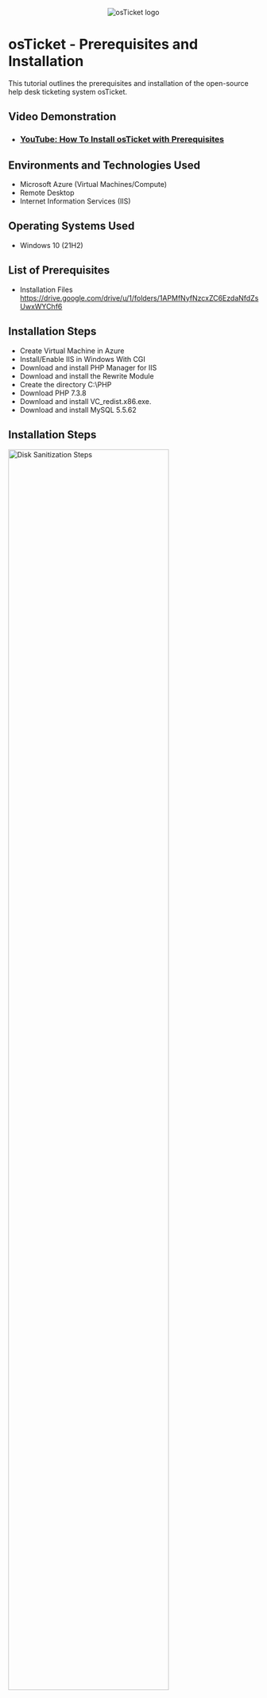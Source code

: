 <p align="center">
<img src="https://i.imgur.com/Clzj7Xs.png" alt="osTicket logo"/>
</p>

<h1>osTicket - Prerequisites and Installation</h1>
This tutorial outlines the prerequisites and installation of the open-source help desk ticketing system osTicket.<br />


<h2>Video Demonstration</h2>

- ### [YouTube: How To Install osTicket with Prerequisites](https://www.youtube.com/watch?v=fWX1Lj-rOa0)

<h2>Environments and Technologies Used</h2>

- Microsoft Azure (Virtual Machines/Compute)
- Remote Desktop
- Internet Information Services (IIS)

<h2>Operating Systems Used </h2>

- Windows 10</b> (21H2)

<h2>List of Prerequisites</h2>

- Installation Files 
https://drive.google.com/drive/u/1/folders/1APMfNyfNzcxZC6EzdaNfdZsUwxWYChf6
<h2>Installation Steps</h2>

- Create Virtual Machine in Azure
- Install/Enable IIS in Windows With CGI
- Download and install PHP Manager for IIS
- Download and install the Rewrite Module
- Create the directory C:\PHP
- Download PHP 7.3.8
- Download and install VC_redist.x86.exe.
- Download and install MySQL 5.5.62

<h2>Installation Steps</h2>
<p>
<img src="https://i.imgur.com/gw1eh6W.png" height="80%" width="80%" alt="Disk Sanitization Steps"/>
</p>
<p>
First step is creating our Windows 10 virtual Machine(VM) on Azure. This can be done on Azure by opening Virtual Machines->Create->Windows 10 with 2-4 Virtual CPUs /create username and password->Review->Create. 
</p>
<br />

<p>
<img src="https://i.imgur.com/lKFGfUb.png" height="80%" width="80%" alt="Disk Sanitization Steps"/>
</p>
<p>
Open Remote Desktop Connection then connect to your virtual machine by typing the VM's ip address into Remote Desktop Connection. Use the credentials you created for the virtual machine to login.
</p>
<br />

<p>
<img src="https://i.imgur.com/NY8HmDl.png" height="80%" width="80%" alt="Disk Sanitization Steps"/>
</p>
<p>
In the VM, right-click the windows menu->Run->Control->
</p>
<br />

<p>
<img src="https://i.imgur.com/voWlYYp.png" height="80%" width="80%" alt="Disk Sanitization Steps"/>
</p>
<p>
Programs->
</p>
<br />

<p>
<img src="https://i.imgur.com/7ZnhzzF.png" height="80%" width="80%" alt="Disk Sanitization Steps"/>
</p>
<p>
Turn Windows features on or off-> Internet Information Services->World Wide Web->Application Development features->CGI
</p>
<br />

<p>
<img src="https://i.imgur.com/7Iqm9Uy.png" height="80%" width="80%" alt="Disk Sanitization Steps"/>
</p>
<p>
Activating CGI allows us to host a webpage on our own network. Test this by typing 127.0.0.1 into google.com in your VM. The webpage that loads up should look like the screenshot above.
</p>
<br />

<p>
<img src="https://i.imgur.com/L1SM68G.png" height="80%" width="80%" alt="Disk Sanitization Steps"/>
</p>
<p>
Next, download/install PHP Manager & Rewrite Module  Here is the [link](https://drive.google.com/drive/u/0/folders/1APMfNyfNzcxZC6EzdaNfdZsUwxWYChf6)
</p>
<br />

<p>
<img src="https://i.imgur.com/fdZPh2o.png" height="80%" width="80%" alt="Disk Sanitization Steps"/>
<img src="https://i.imgur.com/4aaIh6P.png" height="80%" width="80%" alt="Disk Sanitization Steps"/>
</p>
<p>
Create a folder on the C drive and name it PHP. Then dowload and extract PHP 7.3.8 and unzip the contents into the PHP folder we just created [here](https://drive.google.com/drive/u/0/folders/1APMfNyfNzcxZC6EzdaNfdZsUwxWYChf6).
</p>
<br />

<p>
<img src="https://i.imgur.com/Cojbwm8.png" height="80%" width="80%" alt="Disk Sanitization Steps"/>
                            
  Download and install VC redist.x86.exe
<img src="https://i.imgur.com/cWDdaTP.png" height="80%" width="80%" alt="Disk Sanitization Steps"/>
 Download and install My SQL 5.5.62 Typical->
 Setup Launch Configuration Wizard (after install) -> Standard Configuration -> Password1
  
<img src="https://i.imgur.com/3DPgXGH.png" height="80%" width="80%" alt="Disk Sanitization Steps"/>.
<img src="https://i.imgur.com/xPtMirk.png" height="80%" width="80%" alt="Disk Sanitization Steps"/>
<img src="https://i.imgur.com/VpjW1NF.png" height="80%" width="80%" alt="Disk Sanitization Steps"/>
</p>
<p>
Open IIS as admin. Open PHP Manager->Register new PHP ENTER: C:->PHP->php-cgi.exe. Now restart the server. 
</p>
<br />

<p>
<img src="https://i.imgur.com/omgXxeO.png" height="80%" width="80%" alt="Disk Sanitization Steps"/>
</p>
<p>
Download/install osTicket using this [link](https://drive.google.com/drive/u/0/folders/1APMfNyfNzcxZC6EzdaNfdZsUwxWYChf6). Open osticket->upload. Extract the upload file into C:->Inetpub->wwwroot. Now rename the "upload" folder to "osTicket". Now, return to IIS and restart the server. 
</p>
<br />

<p>
<img src="https://i.imgur.com/d1twbJt.png" height="80%" width="80%" alt="Disk Sanitization Steps"/>
</p>
<p>
In IIS->sites->default Web Services->osTicket->*80 to open osTicket in your internet browser.
</p>
<br />

<p>
<img src="https://i.imgur.com/A8HkBeS.png" height="80%" width="80%" alt="Disk Sanitization Steps"/>
<img src="https://i.imgur.com/pj4rDsi.png" height="80%" width="80%" alt="Disk Sanitization Steps"/>
</p>
<p>
Now we need to enable some extensions so that our osTicket can operate. In IIS open sites->osTicket->PHP Manager->Enable or disable extensions, enable extensions: php_opcache.dil, phpImap.dll, phpintl.dll. Refresh the osTicket tab in your internet explorer. 
</p>
<br />

<p>
<img src="https://i.imgur.com/VoqugcF.png" height="80%" width="80%" alt="Disk Sanitization Steps"/>
</p>
<p>
Next rename the file "Ostsampleconfig" to "Ost-config". This file can be found in Browse->wwwroot->include->Ostsampleconfig.
</p>
<br />

<p>
<img src="https://i.imgur.com/vphiBeH.png" height="80%" width="80%" alt="Disk Sanitization Steps"/>
</p>
<p>
Now, right-click "ostconfig"->open properties->security->advanced->disable inheritance->remove all permissions. Then select "EVERYONE" and apply.
</p>
<br />

<p>
<img src="https://i.imgur.com/VEReR8k.png" height="80%" width="80%" alt="Disk Sanitization Steps"/>
</p>
<p>
Download/install heidi from this [link](https://drive.google.com/drive/u/0/folders/1APMfNyfNzcxZC6EzdaNfdZsUwxWYChf6). Next right-click->create new->database->and name it osTicket.
</p>
<br />

<p>
<img src="https://i.imgur.com/TUQA3J8.png" height="80%" width="80%" alt="Disk Sanitization Steps"/>
</p>
<p>
Open osTicket in your internet browser and fill out the installation details and install.
</p>
<br />

<p>
<img src="https://i.imgur.com/BuKVpjg.png" height="80%" width="80%" alt="Disk Sanitization Steps"/>
</p>
<p>
Next delete the folder named "setup" this folder is in osTicket->Setup. 
</p>
<br />

<p>
<img src="https://i.imgur.com/j90dBfY.png" height="80%" width="80%" alt="Disk Sanitization Steps"/>
</p>
<p>
Next, right-click "ostconfig"->properties->security->advanced->disable inheritance->modify->read only. Then select "EVERYONE" and apply. 
</p>
<br />

<p>
<img src="https://i.imgur.com/lfVp5fP.png" height="80%" width="80%" alt="Disk Sanitization Steps"/>
</p>
<p>
Next open this link http://localhost/osTicket/scp/login.php and log in to osTicket with the credentials you created when filling out the osTicket installation page.
</p>
<br />
Congrulations!!! You have now installed osTicket on your VM.
